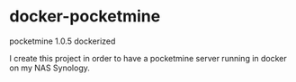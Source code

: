# docker-pocketmine
pocketmine 1.0.5 dockerized

I create this project in order to have a pocketmine server running in docker on my NAS Synology.
